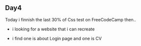## Day4

Today i finnish the last 30% of Css test on FreeCodeCamp then..

- i looking for a website that i can recreate 

- i find one is about Login page and one is CV 



